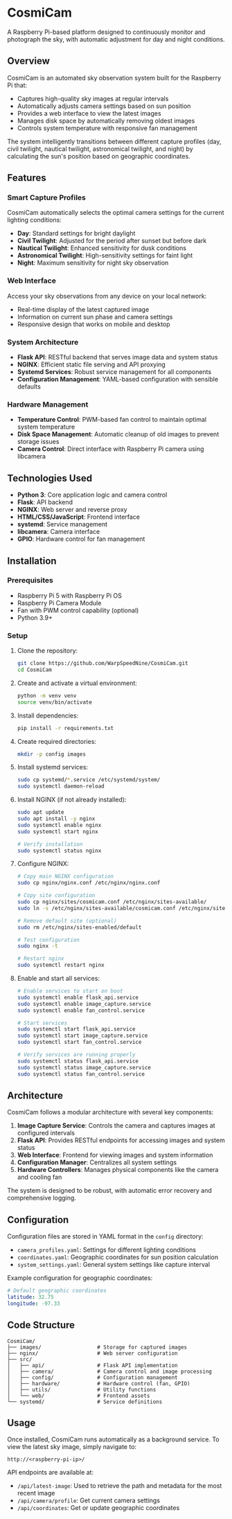 # CosmiCam
<!-- 
This README provides an overview of the CosmiCam project.
Key sections: Overview, Features, Installation, Architecture, Configuration, Usage
-->


A Raspberry Pi-based platform designed to continuously monitor and photograph the sky, with automatic adjustment for day and night conditions.

## Overview

CosmiCam is an automated sky observation system built for the Raspberry Pi that:

- Captures high-quality sky images at regular intervals
- Automatically adjusts camera settings based on sun position
- Provides a web interface to view the latest images
- Manages disk space by automatically removing oldest images
- Controls system temperature with responsive fan management

The system intelligently transitions between different capture profiles (day, civil twilight, nautical twilight, astronomical twilight, and night) by calculating the sun's position based on geographic coordinates.

<!-- ![CosmiCam Interface Mockup](https://via.placeholder.com/800x450?text=CosmiCam+Interface) -->

## Features

### Smart Capture Profiles

CosmiCam automatically selects the optimal camera settings for the current lighting conditions:

- **Day**: Standard settings for bright daylight
- **Civil Twilight**: Adjusted for the period after sunset but before dark
- **Nautical Twilight**: Enhanced sensitivity for dusk conditions
- **Astronomical Twilight**: High-sensitivity settings for faint light
- **Night**: Maximum sensitivity for night sky observation

### Web Interface

Access your sky observations from any device on your local network:

- Real-time display of the latest captured image
- Information on current sun phase and camera settings
- Responsive design that works on mobile and desktop

### System Architecture

- **Flask API**: RESTful backend that serves image data and system status
- **NGINX**: Efficient static file serving and API proxying
- **Systemd Services**: Robust service management for all components
- **Configuration Management**: YAML-based configuration with sensible defaults

### Hardware Management

- **Temperature Control**: PWM-based fan control to maintain optimal system temperature
- **Disk Space Management**: Automatic cleanup of old images to prevent storage issues
- **Camera Control**: Direct interface with Raspberry Pi camera using libcamera

## Technologies Used

- **Python 3**: Core application logic and camera control
- **Flask**: API backend
- **NGINX**: Web server and reverse proxy
- **HTML/CSS/JavaScript**: Frontend interface
- **systemd**: Service management
- **libcamera**: Camera interface
- **GPIO**: Hardware control for fan management

## Installation

### Prerequisites

- Raspberry Pi 5 with Raspberry Pi OS
- Raspberry Pi Camera Module
- Fan with PWM control capability (optional)
- Python 3.9+

### Setup

1. Clone the repository:
   ```bash
   git clone https://github.com/WarpSpeedNine/CosmiCam.git
   cd CosmiCam
   ```

2. Create and activate a virtual environment:
   ```bash
   python -m venv venv
   source venv/bin/activate
   ```

3. Install dependencies:
   ```bash
   pip install -r requirements.txt
   ```

4. Create required directories:
   ```bash
   mkdir -p config images
   ```

5. Install systemd services:
   ```bash
   sudo cp systemd/*.service /etc/systemd/system/
   sudo systemctl daemon-reload
   ```

<!-- Adding NGINX installation instructions -->
6. Install NGINX (if not already installed):
   ```bash
   sudo apt update
   sudo apt install -y nginx
   sudo systemctl enable nginx
   sudo systemctl start nginx
   
   # Verify installation
   sudo systemctl status nginx
   ```

7. Configure NGINX:
   ```bash
   # Copy main NGINX configuration
   sudo cp nginx/nginx.conf /etc/nginx/nginx.conf
   
   # Copy site configuration
   sudo cp nginx/sites/cosmicam.conf /etc/nginx/sites-available/
   sudo ln -s /etc/nginx/sites-available/cosmicam.conf /etc/nginx/sites-enabled/
   
   # Remove default site (optional)
   sudo rm /etc/nginx/sites-enabled/default
   
   # Test configuration
   sudo nginx -t
   
   # Restart nginx
   sudo systemctl restart nginx
   ```

<!-- Updated service start command with explicit service initialization -->
8. Enable and start all services:
   ```bash
   # Enable services to start on boot
   sudo systemctl enable flask_api.service
   sudo systemctl enable image_capture.service
   sudo systemctl enable fan_control.service
   
   # Start services
   sudo systemctl start flask_api.service
   sudo systemctl start image_capture.service
   sudo systemctl start fan_control.service
   
   # Verify services are running properly
   sudo systemctl status flask_api.service
   sudo systemctl status image_capture.service
   sudo systemctl status fan_control.service
   ```

## Architecture

CosmiCam follows a modular architecture with several key components:

1. **Image Capture Service**: Controls the camera and captures images at configured intervals
2. **Flask API**: Provides RESTful endpoints for accessing images and system status
3. **Web Interface**: Frontend for viewing images and system information
4. **Configuration Manager**: Centralizes all system settings
5. **Hardware Controllers**: Manages physical components like the camera and cooling fan

The system is designed to be robust, with automatic error recovery and comprehensive logging.

<!-- Configuration section with detailed explanation of the YAML files -->
## Configuration

Configuration files are stored in YAML format in the `config` directory:
<!-- These configuration files control all aspects of CosmiCam's behavior -->

- `camera_profiles.yaml`: Settings for different lighting conditions
- `coordinates.yaml`: Geographic coordinates for sun position calculation
- `system_settings.yaml`: General system settings like capture interval

Example configuration for geographic coordinates:
```yaml
# Default geographic coordinates
latitude: 32.75
longitude: -97.33
```

## Code Structure

```
CosmiCam/
├── images/                  # Storage for captured images
├── nginx/                   # Web server configuration
├── src/
│   ├── api/                 # Flask API implementation
│   ├── camera/              # Camera control and image processing
│   ├── config/              # Configuration management
│   ├── hardware/            # Hardware control (fan, GPIO)
│   ├── utils/               # Utility functions
│   └── web/                 # Frontend assets
└── systemd/                 # Service definitions
```

## Usage

Once installed, CosmiCam runs automatically as a background service. To view the latest sky image, simply navigate to:

```
http://<raspberry-pi-ip>/
```

API endpoints are available at:
- `/api/latest-image`: Used to retrieve the path and metadata for the most recent image
- `/api/camera/profile`: Get current camera settings
- `/api/coordinates`: Get or update geographic coordinates

